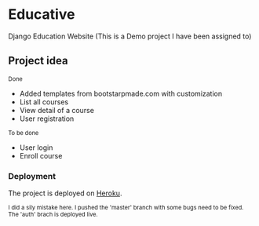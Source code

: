 # Educative
Django Education Website (This is a Demo project I have been assigned to)

## Project idea

<small>Done</small>
- Added templates from bootstarpmade.com with customization
- List all courses
- View detail of a course
- User registration

<small>To be done</small>
- User login
- Enroll course

### Deployment
The project is deployed on [Heroku](https://educative-py.herokuapp.com/).

<small>I did a sily mistake here. I pushed the 'master' branch with some bugs need to be fixed. <br/>
  The 'auth' brach is deployed live.
</small>
